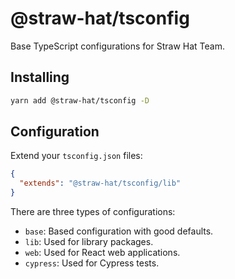 # @straw-hat/tsconfig

Base TypeScript configurations for Straw Hat Team.

## Installing

```bash
yarn add @straw-hat/tsconfig -D
```

## Configuration

Extend your `tsconfig.json` files:

```json
{
  "extends": "@straw-hat/tsconfig/lib"
}
```

There are three types of configurations:

- `base`: Based configuration with good defaults.
- `lib`: Used for library packages.
- `web`: Used for React web applications.
- `cypress`: Used for Cypress tests.
